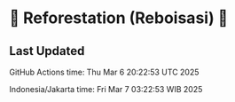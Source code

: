 
# 🌳 Reforestation (Reboisasi) 🌲

## Last Updated

GitHub Actions time: Thu Mar  6 20:22:53 UTC 2025

Indonesia/Jakarta time: Fri Mar  7 03:22:53 WIB 2025
